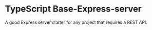 # TypeScript Base-Express-server
A good Express server starter for any project that requires a REST API. 
